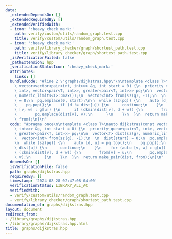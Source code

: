 ```yaml
---
data:
  _extendedDependsOn: []
  _extendedRequiredBy: []
  _extendedVerifiedWith:
  - icon: ':heavy_check_mark:'
    path: verify/custom/utils/random_graph.test.cpp
    title: verify/custom/utils/random_graph.test.cpp
  - icon: ':heavy_check_mark:'
    path: verify/library_checker/graph/shortest_path.test.cpp
    title: verify/library_checker/graph/shortest_path.test.cpp
  _isVerificationFailed: false
  _pathExtension: hpp
  _verificationStatusIcon: ':heavy_check_mark:'
  attributes:
    links: []
  bundledCode: "#line 2 \"graphs/dijkstras.hpp\"\n\ntemplate <class T>\nauto dijkstras(const\
    \ vector<vector<pair<int, int>>> &g, int start = 0) {\n  priority_queue<pair<T,\
    \ int>, vector<pair<T, int>>, greater<pair<T, int>>> pq;\n\n  vector<T> dist(sz(g),\
    \ numeric_limits<T>::max());\n  vector<int> from(sz(g), -1);\n  \n  dist[start]\
    \ = 0;\n  pq.emplace(0, start);\n\n  while (sz(pq)) {\n    auto [d, u] = pq.top();\n\
    \    pq.pop();\n    if (d != dist[u]) {\n      continue;\n    }\n    for (auto\
    \ [v, w] : g[u]) {\n      if (ckmin(dist[v], d + w)) {\n        from[v] = u;\n\
    \        pq.emplace(dist[v], v);\n      }\n    }\n  }\n  return make_pair(dist,\
    \ from);\n}\n"
  code: "#pragma once\n\ntemplate <class T>\nauto dijkstras(const vector<vector<pair<int,\
    \ int>>> &g, int start = 0) {\n  priority_queue<pair<T, int>, vector<pair<T, int>>,\
    \ greater<pair<T, int>>> pq;\n\n  vector<T> dist(sz(g), numeric_limits<T>::max());\n\
    \  vector<int> from(sz(g), -1);\n  \n  dist[start] = 0;\n  pq.emplace(0, start);\n\
    \n  while (sz(pq)) {\n    auto [d, u] = pq.top();\n    pq.pop();\n    if (d !=\
    \ dist[u]) {\n      continue;\n    }\n    for (auto [v, w] : g[u]) {\n      if\
    \ (ckmin(dist[v], d + w)) {\n        from[v] = u;\n        pq.emplace(dist[v],\
    \ v);\n      }\n    }\n  }\n  return make_pair(dist, from);\n}\n"
  dependsOn: []
  isVerificationFile: false
  path: graphs/dijkstras.hpp
  requiredBy: []
  timestamp: '2024-08-28 02:47:08-04:00'
  verificationStatus: LIBRARY_ALL_AC
  verifiedWith:
  - verify/custom/utils/random_graph.test.cpp
  - verify/library_checker/graph/shortest_path.test.cpp
documentation_of: graphs/dijkstras.hpp
layout: document
redirect_from:
- /library/graphs/dijkstras.hpp
- /library/graphs/dijkstras.hpp.html
title: graphs/dijkstras.hpp
---
```

